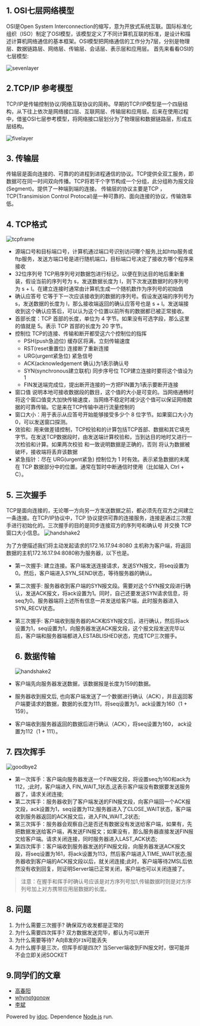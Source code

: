 ## 1\. OSI七层网络模型

OSI是Open System Interconnection的缩写，意为开放式系统互联。国际标准化组织（ISO）制定了OSI模型，该模型定义了不同计算机互联的标准，是设计和描述计算机网络通信的基本框架。OSI模型把网络通信的工作分为7层，分别是物理层、数据链路层、网络层、传输层、会话层、表示层和应用层。 首先来看看OSI的七层模型:

![sevenlayer](http://img.zhufengpeixun.cn/osi7cen.png)

## 2.TCP/IP 参考模型

TCP/IP是传输控制协议/网络互联协议的简称。早期的TCP/IP模型是一个四层结构，从下往上依次是网络接口层、互联网层、传输层和应用层。后来在使用过程中，借鉴OSI七层参考模型，将网络接口层划分为了物理层和数据链路层，形成五层结构。

![fivelayer](http://img.zhufengpeixun.cn/tcpip5.png)

## 3\. 传输层

传输层是面向连接的、可靠的的进程到进程通信的协议。TCP提供全双工服务，即数据可在同一时间双向传播。TCP将若干个字节构成一个分组，此分组称为报文段(Segment)。提供了一种端到端的连接。 传输层的协议主要是TCP ，TCP(Transimision Control Protocal)是一种可靠的、面向连接的协议，传输效率低。

## 4\. TCP格式

![tcpframe](http://img.zhufengpeixun.cn/tcpconstructor.jpg)

-   源端口号和目标端口号，计算机通过端口号识别访问哪个服务,比如http服务或ftp服务，发送方端口号是进行随机端口，目标端口号决定了接收方哪个程序来接收
-   32位序列号 TCP用序列号对数据包进行标记，以便在到达目的地后重新重装，假设当前的序列号为 s，发送数据长度为 l，则下次发送数据时的序列号为 s + l。在建立连接时通常由计算机生成一个随机数作为序列号的初始值
-   确认应答号 它等于下一次应该接收到的数据的序列号。假设发送端的序列号为 s，发送数据的长度为 l，那么接收端返回的确认应答号也是 s + l。发送端接收到这个确认应答后，可以认为这个位置以前所有的数据都已被正常接收。
-   首部长度：TCP 首部的长度，单位为 4 字节。如果没有可选字段，那么这里的值就是 5。表示 TCP 首部的长度为 20 字节。
-   控制位 TCP的连接、传输和断开都受这六个控制位的指挥
    -   PSH(push急迫位) 缓存区将满，立刻传输速度
    -   RST(reset重置位) 连接断了重新连接
    -   URG(urgent紧急位) 紧急信号
    -   ACK(acknowledgement 确认)为1表示确认号
    -   SYN(synchronous建立联机) 同步序号位 TCP建立连接时要将这个值设为1
    -   FIN发送端完成位，提出断开连接的一方把FIN置为1表示要断开连接
-   窗口值 说明本地可接收数据段的数目，这个值的大小是可变的。当网络通畅时将这个窗口值变大加快传输速度，当网络不稳定时减少这个值可以保证网络数据的可靠传输。它是来在TCP传输中进行流量控制的
-   窗口大小：用于表示从应答号开始能够接受多少个 8 位字节。如果窗口大小为 0，可以发送窗口探测。
-   效验和: 用来做差错控制，TCP校验和的计算包括TCP首部、数据和其它填充字节。在发送TCP数据段时，由发送端计算校验和，当到达目的地时又进行一次检验和计算。如果两次校验 和一致说明数据是正确的，否则 将认为数据被破坏，接收端将丢弃该数据
-   紧急指针：尽在 URG(urgent紧急) 控制位为 1 时有效。表示紧急数据的末尾在 TCP 数据部分中的位置。通常在暂时中断通信时使用（比如输入 Ctrl + C）。

## 5\. 三次握手

TCP是面向连接的，无论哪一方向另一方发送数据之前，都必须先在双方之间建立一条连接。在TCP/IP协议中，TCP 协议提供可靠的连接服务，连接是通过三次握手进行初始化的。三次握手的目的是同步连接双方的序列号和确认号 并交换 TCP窗口大小信息。 ![handshake2](http://img.zhufengpeixun.cn/shake8.jpg)

为了方便描述我们将主动发起请求的172.16.17.94:8080 主机称为客户端，将返回数据的主机172.16.17.94:8080称为服务器，以下也是。

-   第一次握手: 建立连接。客户端发送连接请求，发送SYN报文，将seq设置为0。然后，客户端进入SYN\_SEND状态，等待服务器的确认。
-   第二次握手: 服务器收到客户端的SYN报文段。需要对这个SYN报文段进行确认，发送ACK报文，将ack设置为1。同时，自己还要发送SYN请求信息，将seq为0。服务器端将上述所有信息一并发送给客户端，此时服务器进入SYN\_RECV状态。
-   第三次握手: 客户端收到服务器的ACK和SYN报文后，进行确认，然后将ack设置为1，seq设置为1，向服务器发送ACK报文段，这个报文段发送完毕以后，客户端和服务器端都进入ESTABLISHED状态，完成TCP三次握手。
    
    ## 6\. 数据传输
    
    ![handshake2](http://img.zhufengpeixun.cn/datatransfer8.jpg)
-   客户端先向服务器发送数据，该数据报是长度为159的数据。
-   服务器收到报文后, 也向客户端发送了一个数据进行确认（ACK），并且返回客户端要请求的数据，数据的长度为111，将seq设置为1，ack设置为160（1 + 159）。
-   客户端收到服务器返回的数据后进行确认（ACK），将seq设置为160， ack设置为112（1 + 111）。

## 7\. 四次挥手

![goodbye2](http://img.zhufengpeixun.cn/goodbye8.jpg)

-   第一次挥手：客户端向服务器发送一个FIN报文段，将设置seq为160和ack为112，;此时，客户端进入 FIN\_WAIT\_1状态,这表示客户端没有数据要发送服务器了，请求关闭连接;
-   第二次挥手：服务器收到了客户端发送的FIN报文段，向客户端回一个ACK报文段，ack设置为1，seq设置为112;服务器进入了CLOSE\_WAIT状态，客户端收到服务器返回的ACK报文后，进入FIN\_WAIT\_2状态;
-   第三次挥手：服务器会观察自己是否还有数据没有发送给客户端，如果有，先把数据发送给客户端，再发送FIN报文；如果没有，那么服务器直接发送FIN报文给客户端。请求关闭连接，同时服务器进入LAST\_ACK状态;
-   第四次挥手：客户端收到服务器发送的FIN报文段，向服务器发送ACK报文段，将seq设置为161，将ack设置为113，然后客户端进入TIME\_WAIT状态;服务器收到客户端的ACK报文段以后，就关闭连接;此时，客户端等待2MSL后依然没有收到回复，则证明Server端已正常关闭，客户端也可以关闭连接了。

> 注意：在握手和挥手时确认号应该是对方序列号加1,传输数据时则是对方序列号加上对方携带应用层数据的长度。

## 8\. 问题

1.  为什么需要三次握手? 确保双方收发都是正常的
2.  为什么需要四次挥手? 双方数据发送完毕，都认为可以断开
3.  为什么需要等待? A向B发的`FIN`可能丢失
4.  为什么握手是三次，但挥手却是四次? 当Server端收到FIN报文时，很可能并不会立即关闭SOCKET

## 9.同学们的文章

-   [高春阳](https://gcystar.github.io/2018/02/06/core/tcp%E7%9A%84%E8%AE%A4%E7%9F%A5%E5%92%8C%E5%BA%94%E7%94%A8/)
-   [whynotgonow](https://juejin.im/post/5a7c4ebaf265da4e81239431)
-   [李斌](https://juejin.im/post/5a7fea206fb9a06333151e99)

Powered by [idoc](https://github.com/jaywcjlove/idoc). Dependence [Node.js](https://nodejs.org) run.